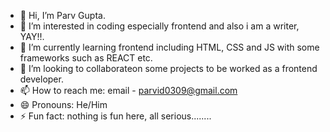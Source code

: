 - 👋 Hi, I’m Parv Gupta.
- 👀 I’m interested in coding especially frontend and also i am a writer, YAY!!.
- 🌱 I’m currently learning frontend including HTML, CSS and JS with some frameworks such as REACT etc.
- 💞️ I’m looking to collaborateon some projects to be worked as a frontend developer.
- 📫 How to reach me: email - parvid0309@gmail.com
- 😄 Pronouns: He/Him
- ⚡ Fun fact: nothing is fun here, all serious........

<!---
parv-gupta17/parv-gupta17 is a ✨ special ✨ repository because its `README.md` (this file) appears on your GitHub profile.
You can click the Preview link to take a look at your changes.
--->

